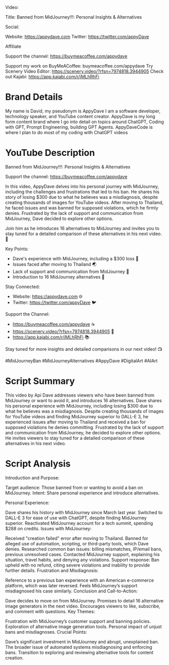 Video: 

Title: Banned from MidJourney!!!: Personal Insights & Alternatives

Social:

Website: https://appydave.com
Twitter: https://twitter.com/appyDave

Affiliate

Support the channel: https://buymeacoffee.com/appydave

Support my work on BuyMeACoffee: buymeacoffee.com/appydave
Try Scenery Video Editor: https://scenery.video/?rfsn=7974818.3944905
Check out Kajabi: https://app.kajabi.com/r/jMLhRhFi


# Brand Details

My name is David, my pseudonym is AppyDave
I am a software developer, technology speaker, and YouTube content creator.
AppyDave is my long form content brand where I go into detail on topics around ChatGPT, Coding with GPT, Prompt Engineering, building GPT Agents.
AppyDaveCode is where I plan to do most of my coding with ChatGPT videos


# YouTube Description

Banned from MidJourney!!!: Personal Insights & Alternatives

Support the channel: https://buymeacoffee.com/appydave

In this video, AppyDave delves into his personal journey with MidJourney, including the challenges and frustrations that led to his ban. He shares his story of losing $300 due to what he believes was a misdiagnosis, despite creating thousands of images for YouTube videos. After moving to Thailand, he faced issues and was banned for supposed violations, which he firmly denies. Frustrated by the lack of support and communication from MidJourney, Dave decided to explore other options.

Join him as he introduces 16 alternatives to MidJourney and invites you to stay tuned for a detailed comparison of these alternatives in his next video. 🚀

Key Points:

- Dave's experience with MidJourney, including a $300 loss 💸
- Issues faced after moving to Thailand 🌏
- Lack of support and communication from MidJourney 🚫
- Introduction to 16 MidJourney alternatives 🔄

Stay Connected:

- Website: https://appydave.com 🌐
- Twitter: https://twitter.com/appyDave 🐦

Support the Channel:

- https://buymeacoffee.com/appydave ☕
- https://scenery.video/?rfsn=7974818.3944905 🎥
- https://app.kajabi.com/r/jMLhRhFi 📚

Stay tuned for more insights and detailed comparisons in our next video! 📺

#MidJourneyBan #MidJourneyAlternatives #AppyDave #DigitalArt #AIArt

# Script Summary

This video by Api Dave addresses viewers who have been banned from MidJourney or want to avoid it, and introduces 16 alternatives. Dave shares his personal experience with MidJourney, including losing $300 due to what he believes was a misdiagnosis. Despite creating thousands of images for YouTube videos and finding MidJourney superior to DALL-E 3, he experienced issues after moving to Thailand and received a ban for supposed violations he denies committing. Frustrated by the lack of support and communication from MidJourney, he decided to explore other options. He invites viewers to stay tuned for a detailed comparison of these alternatives in his next video.

# Script Analysis

Introduction and Purpose:

Target audience: Those banned from or wanting to avoid a ban on MidJourney.
Intent: Share personal experience and introduce alternatives.

Personal Experience:

Dave shares his history with MidJourney since March last year.
Switched to DALL-E 3 for ease of use with ChatGPT, despite finding MidJourney superior.
Reactivated MidJourney account for a tech summit, spending $288 on credits.
Issues with MidJourney:

Received "creation failed" error after moving to Thailand.
Banned for alleged use of automation, scripting, or third-party tools, which Dave denies.
Researched common ban issues: billing mismatches, IP/email bans, previous unresolved cases.
Contacted MidJourney support, explaining his situation, travel habits, and denying any violations.
Support response: Ban upheld with no refund, citing severe violations and inability to provide further details.
Frustration and Misdiagnosis:

Reference to a previous ban experience with an American e-commerce platform, which was later reversed.
Feels MidJourney’s support misdiagnosed his case similarly.
Conclusion and Call-to-Action:

Dave decides to move on from MidJourney.
Promises to detail 16 alternative image generators in the next video.
Encourages viewers to like, subscribe, and comment with questions.
Key Themes:

Frustration with MidJourney’s customer support and banning policies.
Exploration of alternative image generation tools.
Personal impact of unjust bans and misdiagnoses.
Crucial Points:

Dave’s significant investment in MidJourney and abrupt, unexplained ban.
The broader issue of automated systems misdiagnosing and enforcing bans.
Transition to exploring and reviewing alternative tools for content creation.
